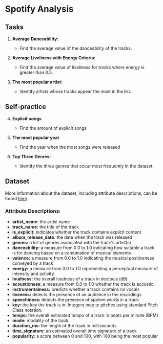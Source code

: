 # Spotify Analysis


## Tasks
1. **Average Danceability:**
   - Find the average value of the danceability of the tracks.

2. **Average Liveliness with Energy Criteria:**
   - Find the average value of liveliness for tracks where energy is greater than 0.5.

3. **The most popular artist:**
   - Identify artists  whose tracks appear the most in the list.
## Self-practice 

4. **Explicit songs**
   - Find the amount of explicit songs
     
5. **The most popular year**
   - Find the year when the most songs were released
     
6. **Top Three Genres:**
   - Identify the three genres that occur most frequently in the dataset.


## Dataset
More information about the dataset, including attribute descriptions, can be found [here](https://www.kaggle.com/datasets/yukawithdata/spotify-top-tracks-2023).

### Attribute Descriptions:
- **artist_name:** the artist name
- **track_name:** the title of the track
- **is_explicit:** indicates whether the track contains explicit content
- **album_release_date:** the date when the track was released
- **genres:** a list of genres associated with the track's artist(s)
- **danceability:** a measure from 0.0 to 1.0 indicating how suitable a track is for dancing based on a combination of musical elements
- **valence:** a measure from 0.0 to 1.0 indicating the musical positiveness conveyed by a track
- **energy:** a measure from 0.0 to 1.0 representing a perceptual measure of intensity and activity
- **loudness:** the overall loudness of a track in decibels (dB)
- **acousticness:** a measure from 0.0 to 1.0 whether the track is acoustic.
- **instrumentalness:** predicts whether a track contains no vocals
- **liveness:** detects the presence of an audience in the recordings
- **speechiness:** detects the presence of spoken words in a track
- **key:** the key the track is in. Integers map to pitches using standard Pitch Class notation.
- **tempo:** the overall estimated tempo of a track in beats per minute (BPM)
- **mode:** modality of the track
- **duration_ms:** the length of the track in milliseconds
- **time_signature:** an estimated overall time signature of a track
- **popularity:** a score between 0 and 100, with 100 being the most popular
